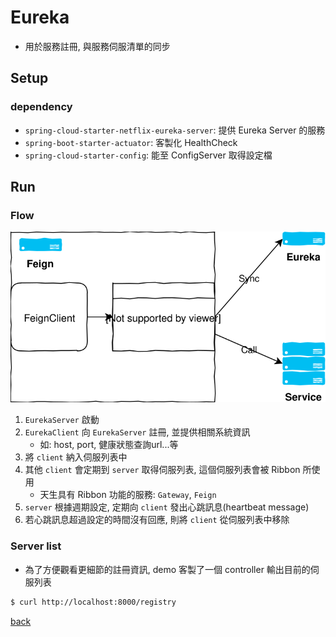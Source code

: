 # Eureka
- 用於服務註冊, 與服務伺服清單的同步

## Setup
### dependency
- `spring-cloud-starter-netflix-eureka-server`: 提供 Eureka Server 的服務
- `spring-boot-starter-actuator`: 客製化 HealthCheck
- `spring-cloud-starter-config`: 能至 ConfigServer 取得設定檔

## Run
### Flow
<img src="../docs/feign_and_ribbon.svg" width="800">

1. `EurekaServer` 啟動
2. `EurekaClient` 向 `EurekaServer` 註冊, 並提供相關系統資訊
    - 如: host, port, 健康狀態查詢url...等
3. 將 `client` 納入伺服列表中
4. 其他 `client` 會定期到 `server` 取得伺服列表, 這個伺服列表會被 Ribbon 所使用
    - 天生具有 Ribbon 功能的服務: `Gateway`, `Feign`
5. `server` 根據週期設定, 定期向 `client` 發出心跳訊息(heartbeat message)
6. 若心跳訊息超過設定的時間沒有回應, 則將 `client` 從伺服列表中移除

### Server list
- 為了方便觀看更細節的註冊資訊, demo 客製了一個 controller 輸出目前的伺服列表
```sh
$ curl http://localhost:8000/registry
```

[back](../README.md#detail)
